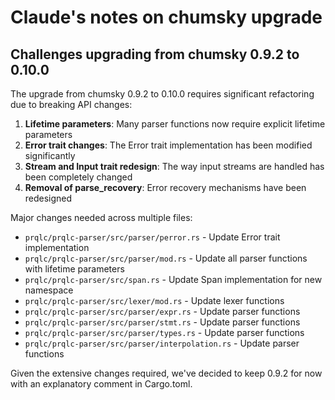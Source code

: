 # Claude's notes on chumsky upgrade

## Challenges upgrading from chumsky 0.9.2 to 0.10.0

The upgrade from chumsky 0.9.2 to 0.10.0 requires significant refactoring due to breaking API changes:

1. **Lifetime parameters**: Many parser functions now require explicit lifetime parameters
2. **Error trait changes**: The Error trait implementation has been modified significantly
3. **Stream and Input trait redesign**: The way input streams are handled has been completely changed
4. **Removal of parse_recovery**: Error recovery mechanisms have been redesigned

Major changes needed across multiple files:
- `prqlc/prqlc-parser/src/parser/perror.rs` - Update Error trait implementation
- `prqlc/prqlc-parser/src/parser/mod.rs` - Update all parser functions with lifetime parameters
- `prqlc/prqlc-parser/src/span.rs` - Update Span implementation for new namespace
- `prqlc/prqlc-parser/src/lexer/mod.rs` - Update lexer functions
- `prqlc/prqlc-parser/src/parser/expr.rs` - Update parser functions
- `prqlc/prqlc-parser/src/parser/stmt.rs` - Update parser functions
- `prqlc/prqlc-parser/src/parser/types.rs` - Update parser functions
- `prqlc/prqlc-parser/src/parser/interpolation.rs` - Update parser functions

Given the extensive changes required, we've decided to keep 0.9.2 for now with an explanatory comment in Cargo.toml.